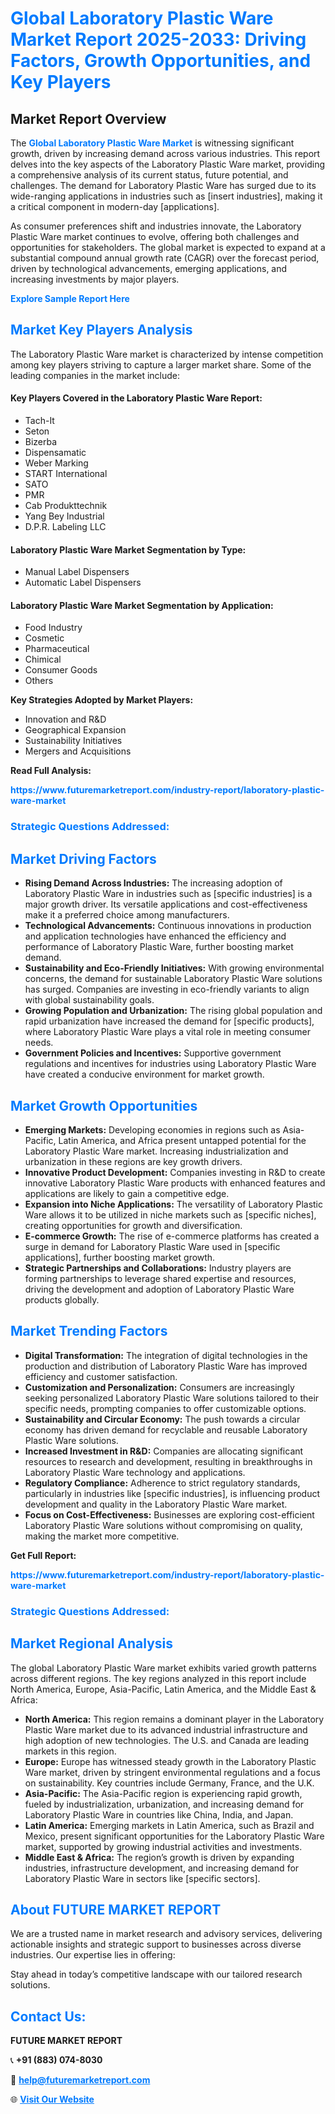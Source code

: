 <h1 style="color: #007BFF;">Global Laboratory Plastic Ware Market Report 2025-2033: Driving Factors, Growth Opportunities, and Key Players</h1>

<section id="overview">
<h2>Market Report Overview</h2>
<p>The <a href="https://www.futuremarketreport.com/industry-report/laboratory-plastic-ware-market" style="color: #007BFF; text-decoration: none;"><strong>Global Laboratory Plastic Ware Market</strong></a> is witnessing significant growth, driven by increasing demand across various industries. This report delves into the key aspects of the Laboratory Plastic Ware market, providing a comprehensive analysis of its current status, future potential, and challenges. The demand for Laboratory Plastic Ware has surged due to its wide-ranging applications in industries such as [insert industries], making it a critical component in modern-day [applications].</p>
<p>As consumer preferences shift and industries innovate, the Laboratory Plastic Ware market continues to evolve, offering both challenges and opportunities for stakeholders. The global market is expected to expand at a substantial compound annual growth rate (CAGR) over the forecast period, driven by technological advancements, emerging applications, and increasing investments by major players.</p>
</section>

<section id="overview">
<p><a href="https://www.futuremarketreport.com/request-sample/reportId=33588" style="color: #007BFF; text-decoration: none;"><strong>Explore Sample Report Here</strong></a></p>
</section>

<section id="key-players">
<h2 style="color: #007BFF;">Market Key Players Analysis</h2>
<p>The Laboratory Plastic Ware market is characterized by intense competition among key players striving to capture a larger market share. Some of the leading companies in the market include:</p>
<h4>Key Players Covered in the Laboratory Plastic Ware Report:</h4>
<ul><li>Tach-It</li><li>Seton</li><li>Bizerba</li><li>Dispensamatic</li><li>Weber Marking</li><li>START International</li><li>SATO</li><li>PMR</li><li>Cab Produkttechnik</li><li>Yang Bey Industrial</li><li>D.P.R. Labeling LLC</li></ul>
<h4>Laboratory Plastic Ware Market Segmentation by Type:</h4>
<ul><li>Manual Label Dispensers</li><li>Automatic Label Dispensers</li></ul>

<h4>Laboratory Plastic Ware Market Segmentation by Application:</h4>
<ul><li>Food Industry</li><li>Cosmetic</li><li>Pharmaceutical</li><li>Chimical</li><li>Consumer Goods</li><li>Others</li></ul>
<p><strong>Key Strategies Adopted by Market Players:</strong></p>
<ul>
<li>Innovation and R&D</li>
<li>Geographical Expansion</li>
<li>Sustainability Initiatives</li>
<li>Mergers and Acquisitions</li>
</ul>
</section>

<section>
<p><strong>Read Full Analysis: </strong></p><a href="https://www.futuremarketreport.com/industry-report/laboratory-plastic-ware-market" style="color: #007BFF; text-decoration: none;"><strong>https://www.futuremarketreport.com/industry-report/laboratory-plastic-ware-market</strong></a>
<h3 style="color: #007BFF;">Strategic Questions Addressed:</h3>
</section>

<section id="driving-factors">
<h2 style="color: #007BFF;">Market Driving Factors</h2>
<ul>
<li><strong>Rising Demand Across Industries:</strong> The increasing adoption of Laboratory Plastic Ware in industries such as [specific industries] is a major growth driver. Its versatile applications and cost-effectiveness make it a preferred choice among manufacturers.</li>
<li><strong>Technological Advancements:</strong> Continuous innovations in production and application technologies have enhanced the efficiency and performance of Laboratory Plastic Ware, further boosting market demand.</li>
<li><strong>Sustainability and Eco-Friendly Initiatives:</strong> With growing environmental concerns, the demand for sustainable Laboratory Plastic Ware solutions has surged. Companies are investing in eco-friendly variants to align with global sustainability goals.</li>
<li><strong>Growing Population and Urbanization:</strong> The rising global population and rapid urbanization have increased the demand for [specific products], where Laboratory Plastic Ware plays a vital role in meeting consumer needs.</li>
<li><strong>Government Policies and Incentives:</strong> Supportive government regulations and incentives for industries using Laboratory Plastic Ware have created a conducive environment for market growth.</li>
</ul>
</section>

<section id="growth-opportunities">
<h2 style="color: #007BFF;">Market Growth Opportunities</h2>
<ul>
<li><strong>Emerging Markets:</strong> Developing economies in regions such as Asia-Pacific, Latin America, and Africa present untapped potential for the Laboratory Plastic Ware market. Increasing industrialization and urbanization in these regions are key growth drivers.</li>
<li><strong>Innovative Product Development:</strong> Companies investing in R&D to create innovative Laboratory Plastic Ware products with enhanced features and applications are likely to gain a competitive edge.</li>
<li><strong>Expansion into Niche Applications:</strong> The versatility of Laboratory Plastic Ware allows it to be utilized in niche markets such as [specific niches], creating opportunities for growth and diversification.</li>
<li><strong>E-commerce Growth:</strong> The rise of e-commerce platforms has created a surge in demand for Laboratory Plastic Ware used in [specific applications], further boosting market growth.</li>
<li><strong>Strategic Partnerships and Collaborations:</strong> Industry players are forming partnerships to leverage shared expertise and resources, driving the development and adoption of Laboratory Plastic Ware products globally.</li>
</ul>
</section>

<section id="trending-factors">
<h2 style="color: #007BFF;">Market Trending Factors</h2>
<ul>
<li><strong>Digital Transformation:</strong> The integration of digital technologies in the production and distribution of Laboratory Plastic Ware has improved efficiency and customer satisfaction.</li>
<li><strong>Customization and Personalization:</strong> Consumers are increasingly seeking personalized Laboratory Plastic Ware solutions tailored to their specific needs, prompting companies to offer customizable options.</li>
<li><strong>Sustainability and Circular Economy:</strong> The push towards a circular economy has driven demand for recyclable and reusable Laboratory Plastic Ware solutions.</li>
<li><strong>Increased Investment in R&D:</strong> Companies are allocating significant resources to research and development, resulting in breakthroughs in Laboratory Plastic Ware technology and applications.</li>
<li><strong>Regulatory Compliance:</strong> Adherence to strict regulatory standards, particularly in industries like [specific industries], is influencing product development and quality in the Laboratory Plastic Ware market.</li>
<li><strong>Focus on Cost-Effectiveness:</strong> Businesses are exploring cost-efficient Laboratory Plastic Ware solutions without compromising on quality, making the market more competitive.</li>
</ul>
</section>

<section>
<p><strong>Get Full Report: </strong></p><a href="https://www.futuremarketreport.com/industry-report/laboratory-plastic-ware-market" style="color: #007BFF; text-decoration: none;"><strong>https://www.futuremarketreport.com/industry-report/laboratory-plastic-ware-market</strong></a>
<h3 style="color: #007BFF;">Strategic Questions Addressed:</h3>
</section>


<section id="regional-analysis">
<h2 style="color: #007BFF;">Market Regional Analysis</h2>
<p>The global Laboratory Plastic Ware market exhibits varied growth patterns across different regions. The key regions analyzed in this report include North America, Europe, Asia-Pacific, Latin America, and the Middle East & Africa:</p>
<ul>
<li><strong>North America:</strong> This region remains a dominant player in the Laboratory Plastic Ware market due to its advanced industrial infrastructure and high adoption of new technologies. The U.S. and Canada are leading markets in this region.</li>
<li><strong>Europe:</strong> Europe has witnessed steady growth in the Laboratory Plastic Ware market, driven by stringent environmental regulations and a focus on sustainability. Key countries include Germany, France, and the U.K.</li>
<li><strong>Asia-Pacific:</strong> The Asia-Pacific region is experiencing rapid growth, fueled by industrialization, urbanization, and increasing demand for Laboratory Plastic Ware in countries like China, India, and Japan.</li>
<li><strong>Latin America:</strong> Emerging markets in Latin America, such as Brazil and Mexico, present significant opportunities for the Laboratory Plastic Ware market, supported by growing industrial activities and investments.</li>
<li><strong>Middle East & Africa:</strong> The region’s growth is driven by expanding industries, infrastructure development, and increasing demand for Laboratory Plastic Ware in sectors like [specific sectors].</li>
</ul>
</section>

<footer>
<h2 style="color: #007BFF;">About FUTURE MARKET REPORT</h2>
<p>We are a trusted name in market research and advisory services, delivering actionable insights and strategic support to businesses across diverse industries. Our expertise lies in offering:</p>

<p>Stay ahead in today’s competitive landscape with our tailored research solutions.</p>

<h2 style="color: #007BFF;">Contact Us:</h2>
<p><strong>FUTURE MARKET REPORT</strong></p>
<p>📞 <strong>+91 (883) 074-8030</strong></p>
<p>📧 <strong><a href="mailto:help@futuremarketreport.com" style="color: #007BFF;">help@futuremarketreport.com</a></strong></p>
<p>🌐 <strong><a href="https://www.futuremarketreport.com/" style="color: #007BFF;">Visit Our Website</a></strong></p>
</footer>